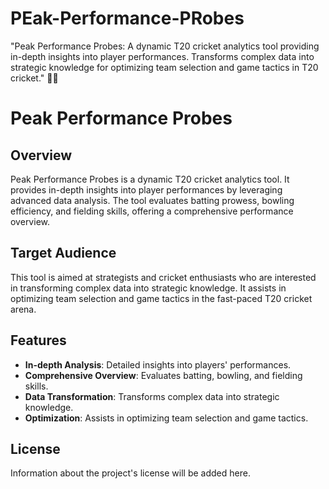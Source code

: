 # PEak-Performance-PRobes
"Peak Performance Probes: A dynamic T20 cricket analytics tool providing in-depth insights into player performances. Transforms complex data into strategic knowledge for optimizing team selection and game tactics in T20 cricket." 🏏💼
# Peak Performance Probes

## Overview
Peak Performance Probes is a dynamic T20 cricket analytics tool. It provides in-depth insights into player performances by leveraging advanced data analysis. The tool evaluates batting prowess, bowling efficiency, and fielding skills, offering a comprehensive performance overview.

## Target Audience
This tool is aimed at strategists and cricket enthusiasts who are interested in transforming complex data into strategic knowledge. It assists in optimizing team selection and game tactics in the fast-paced T20 cricket arena.

## Features
- **In-depth Analysis**: Detailed insights into players' performances.
- **Comprehensive Overview**: Evaluates batting, bowling, and fielding skills.
- **Data Transformation**: Transforms complex data into strategic knowledge.
- **Optimization**: Assists in optimizing team selection and game tactics.

## License
Information about the project's license will be added here.
